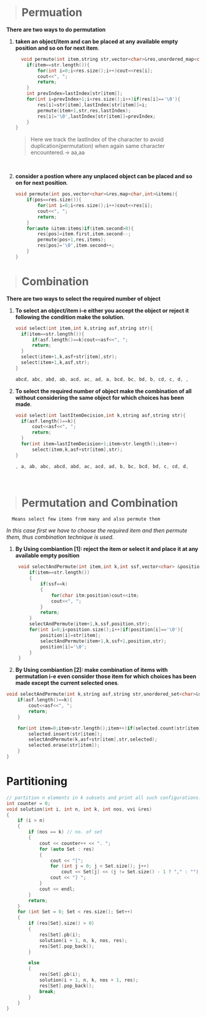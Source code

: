 
># Permuation
**There are two ways to do permutation**

1. **taken an object/item and can be placed at any available empty position and so on for next item**.

      ```cpp
        void permute(int item,string str,vector<char>&res,unordered_map<char,int>&lastIndex){
          if(item==str.length()){
              for(int i=0;i<res.size();i++)cout<<res[i];
              cout<<", ";
              return;
          }
          int prevIndex=lastIndex[str[item]];
          for(int i=prevIndex+1;i<res.size();i++)if(res[i]=='\0'){
              res[i]=str[item],lastIndex[str[item]]=i;
              permute(item+1,str,res,lastIndex);
              res[i]='\0',lastIndex[str[item]]=prevIndex;
          }       
      }
    ```
    > Here we track the lastIndex of the character to avoid duplication(permutation) when again same character encountered.-> aa,aa

<br>

2. **consider a postion where any unplaced object can be placed and so on for next position**.

      ```cpp
      void permute(int pos,vector<char>&res,map<char,int>&items){
          if(pos==res.size()){
              for(int i=0;i<res.size();i++)cout<<res[i];
              cout<<", ";
              return;
          }
          for(auto &item:items)if(item.second>0){
              res[pos]=item.first,item.second--;
              permute(pos+1,res,items);
              res[pos]='\0',item.second++;
          }   
      }
      ```


># Combination

**There are two ways to select the required number of object**

1. **To select an object/item i-e either you accept the object or reject it following the condition make the solution**.

      ```cpp
      void select(int item,int k,string asf,string str){
        if(item==str.length()){
            if(asf.length()==k)cout<<asf<<", ";
            return;
        }
        select(item+1,k,asf+str[item],str);
        select(item+1,k,asf,str);
      }
      
      abcd, abc, abd, ab, acd, ac, ad, a, bcd, bc, bd, b, cd, c, d, ,
      ```


2. **To select the required number of object make the combination of all without considering the same object for which choices has been made**.

    ```cpp
    void select(int lastItemDecision,int k,string asf,string str){
      if(asf.length()==k){
          cout<<asf<<", ";
          return;
      }
      for(int item=lastItemDecision+1;item<str.length();item++) 
          select(item,k,asf+str[item],str);
    }

    , a, ab, abc, abcd, abd, ac, acd, ad, b, bc, bcd, bd, c, cd, d,
    ```
<br>

># Permutation and Combination

      Means select few items from many and also permute them
*In this case first we have to choose the required item and then permute them, thus combination technique is used*.

1. **By Using combiantion [1]: reject the item or select it and place it at any available empty position**

     ```cpp
      void selectAndPermute(int item,int k,int ssf,vector<char> &position,string str){
          if(item==str.length())
          {
              if(ssf==k)
              {
                  for(char itm:position)cout<<itm;
                  cout<<", ";
              }
              return;
          }
          selectAndPermute(item+1,k,ssf,position,str);
          for(int i=0;i<position.size();i++)if(position[i]=='\0'){
              position[i]=str[item];
              selectAndPermute(item+1,k,ssf+1,position,str);
              position[i]='\0';
          }
      }
      ```

2. **By Using combiantion [2]: make combination of items with permutation i-e even consider those item for which choices has been made except the current selected ones**.

  ```cpp
  void selectAndPermute(int k,string asf,string str,unordered_set<char>&selected){
      if(asf.length()==k){
          cout<<asf<<", ";
          return;
      }
  
      for(int item=0;item<str.length();item++)if(selected.count(str[item])==false){
          selected.insert(str[item]);
          selectAndPermute(k,asf+str[item],str,selected);
          selected.erase(str[item]);
      }
  }
  ```

# Partitioning

```cpp
// partition n elements in k subsets and print all such configurations.
int counter = 0;
void solution(int i, int n, int k, int nos, vvi &res)
{
    if (i > n)
    {
        if (nos == k) // no. of set
        {
            cout << counter++ << ". ";
            for (auto Set : res)
            {
                cout << "[";
                for (int j = 0; j < Set.size(); j++)
                    cout << Set[j] << (j != Set.size() - 1 ? "," : "");
                cout << "] ";
            }
            cout << endl;
        }
        return;
    }
    for (int Set = 0; Set < res.size(); Set++)
    {
        if (res[Set].size() > 0)
        {
            res[Set].pb(i);
            solution(i + 1, n, k, nos, res);
            res[Set].pop_back();
        }

        else
        {
            res[Set].pb(i);
            solution(i + 1, n, k, nos + 1, res);
            res[Set].pop_back();
            break;
        }
    }
}
```